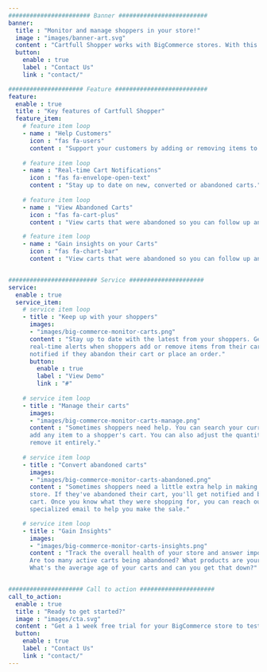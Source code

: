 ```yaml
---
####################### Banner #########################
banner:
  title : "Monitor and manage shoppers in your store!"
  image : "images/banner-art.svg"
  content : "Cartfull Shopper works with BigCommerce stores. With this new tool, you can effectively manage the carts in your store to help convert carts into orders for your business."
  button:
    enable : true
    label : "Contact Us"
    link : "contact/"

##################### Feature ##########################
feature:
  enable : true
  title : "Key features of Cartfull Shopper"
  feature_item:
    # feature item loop
    - name : "Help Customers"
      icon : "fas fa-users"
      content : "Support your customers by adding or removing items to their carts."
      
    # feature item loop
    - name : "Real-time Cart Notifications"
      icon : "fas fa-envelope-open-text"
      content : "Stay up to date on new, converted or abandoned carts."
      
    # feature item loop
    - name : "View Abandoned Carts"
      icon : "fas fa-cart-plus"
      content : "View carts that were abandoned so you can follow up and close the sale."

    # feature item loop
    - name : "Gain insights on your Carts"
      icon : "fas fa-chart-bar"
      content : "View carts that were abandoned so you can follow up and close the sale."


######################### Service #####################
service:
  enable : true
  service_item:
    # service item loop
    - title : "Keep up with your shoppers"
      images:
      - "images/big-commerce-monitor-carts.png"
      content : "Stay up to date with the latest from your shoppers. Get
      real-time alerts when shoppers add or remove items from their cart. You'll also be
      notified if they abandon their cart or place an order."
      button:
        enable : true
        label : "View Demo"
        link : "#"
        
    # service item loop
    - title : "Manage their carts"
      images:
      - "images/big-commerce-monitor-carts-manage.png"
      content : "Sometimes shoppers need help. You can search your current inventory and
      add any item to a shopper's cart. You can also adjust the quantity of those items or
      remove it entirely."
        
    # service item loop
    - title : "Convert abandoned carts"
      images:
      - "images/big-commerce-monitor-carts-abandoned.png"
      content : "Sometimes shoppers need a little extra help in making a purchase in your
      store. If they've abandoned their cart, you'll get notified and be able to view that
      cart. Once you know what they were shopping for, you can reach out with a
      specialized email to help you make the sale."

    # service item loop
    - title : "Gain Insights"
      images:
      - "images/big-commerce-monitor-carts-insights.png"
      content : "Track the overall health of your store and answer important questions.
      Are too many active carts being abandoned? What products are your most abandoned?
      What's the average age of your carts and can you get that down?"


##################### Call to action #####################
call_to_action:
  enable : true
  title : "Ready to get started?"
  image : "images/cta.svg"
  content : "Get a 1 week free trial for your BigCommerce store to test the tool yourself."
  button:
    enable : true
    label : "Contact Us"
    link : "contact/"
---
```

